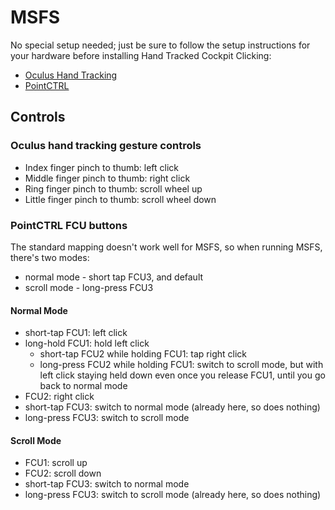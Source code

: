 # MSFS

No special setup needed; just be sure to follow the setup instructions for your hardware before installing Hand Tracked Cockpit Clicking:

- [Oculus Hand Tracking](../oculus-hand-tracking/README.md)
- [PointCTRL](../pointctrl/README.md)

## Controls

### Oculus hand tracking gesture controls

- Index finger pinch to thumb: left click
- Middle finger pinch to thumb: right click
- Ring finger pinch to thumb: scroll wheel up
- Little finger pinch to thumb: scroll wheel down

### PointCTRL FCU buttons

The standard mapping doesn't work well for MSFS, so when running MSFS, there's two modes:

- normal mode - short tap FCU3, and default
- scroll mode - long-press FCU3

#### Normal Mode

- short-tap FCU1: left click
- long-hold FCU1: hold left click
  - short-tap FCU2 while holding FCU1: tap right click
  - long-press FCU2 while holding FCU1: switch to scroll mode, but with left click staying held down even once you release FCU1, until you go back to normal mode
- FCU2: right click
- short-tap FCU3: switch to normal mode (already here, so does nothing)
- long-press FCU3: switch to scroll mode

#### Scroll Mode

- FCU1: scroll up
- FCU2: scroll down
- short-tap FCU3: switch to normal mode
- long-press FCU3: switch to scroll mode (already here, so does nothing)
